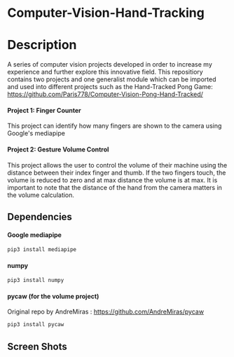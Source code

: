 # Computer-Vision-Hand-Tracking

# Description

A series of computer vision projects developed in order to increase my experience and further explore this innovative field.
This repositiory contains two projects and one generalist module which can be imported and used into different projects such as the Hand-Tracked Pong Game: https://github.com/Paris778/Computer-Vision-Pong-Hand-Tracked/

#### Project 1: Finger Counter 
This project can identify how many fingers are shown to the camera using Google's mediapipe

#### Project 2: Gesture Volume Control 
This project allows the user to control the volume of their machine using the distance between their index finger and thumb.
If the two fingers touch, the volume is reduced to zero and at max distance the volume is at max. It is important to note that the distance of the hand from the camera matters in the volume calculation.

## Dependencies 

#### Google mediapipe 

```bash
pip3 install mediapipe
```
#### numpy 

```bash
pip3 install numpy
```

#### pycaw (for the volume project) 

Original repo by AndreMiras : https://github.com/AndreMiras/pycaw

```bash
pip3 install pycaw
```

## Screen Shots


